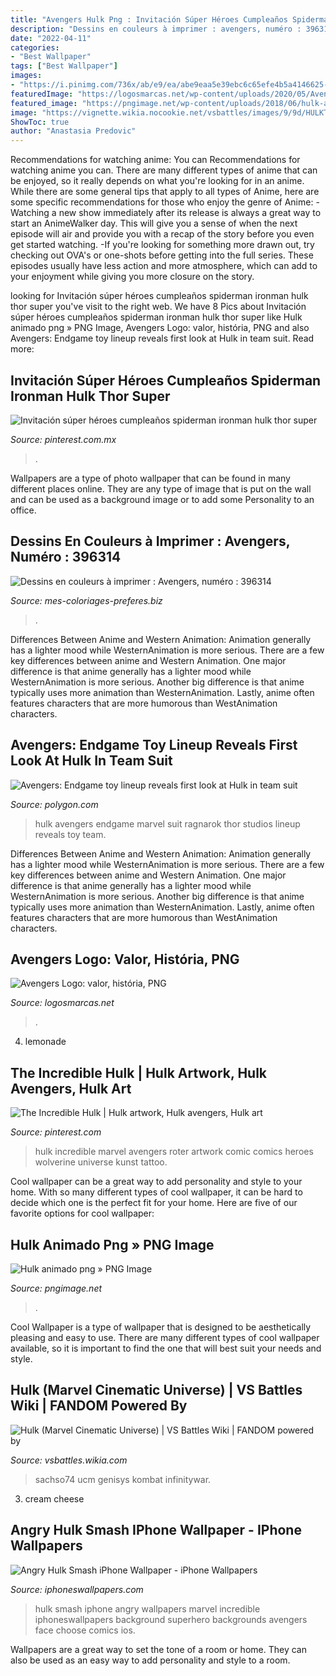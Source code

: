 ```yaml
---
title: "Avengers Hulk Png : Invitación Súper Héroes Cumpleaños Spiderman Ironman Hulk Thor Super"
description: "Dessins en couleurs à imprimer : avengers, numéro : 396314"
date: "2022-04-11"
categories:
- "Best Wallpaper"
tags: ["Best Wallpaper"]
images:
- "https://i.pinimg.com/736x/ab/e9/ea/abe9eaa5e39ebc6c65efe4b5a4146625--birthday-invitations-ironman.jpg"
featuredImage: "https://logosmarcas.net/wp-content/uploads/2020/05/Avengers-Emblema.jpg"
featured_image: "https://pngimage.net/wp-content/uploads/2018/06/hulk-animado-png.png"
image: "https://vignette.wikia.nocookie.net/vsbattles/images/9/9d/HULKTR.png/revision/latest/scale-to-width-down/350?cb=20180711032623"
ShowToc: true
author: "Anastasia Predovic"
---
```



Recommendations for watching anime: You can
Recommendations for watching anime you can. There are many different types of anime that can be enjoyed, so it really depends on what you're looking for in an anime. While there are some general tips that apply to all types of Anime, here are some specific recommendations for those who enjoy the genre of Anime: 
-Watching a new show immediately after its release is always a great way to start an AnimeWalker day. This will give you a sense of when the next episode will air and provide you with a recap of the story before you even get started watching. 
-If you're looking for something more drawn out, try checking out OVA's or one-shots before getting into the full series. These episodes usually have less action and more atmosphere, which can add to your enjoyment while giving you more closure on the story.

	

		
looking for Invitación súper héroes cumpleaños spiderman ironman hulk thor super you've visit to the right web. We have 8 Pics about Invitación súper héroes cumpleaños spiderman ironman hulk thor super like Hulk animado png » PNG Image, Avengers Logo: valor, história, PNG and also Avengers: Endgame toy lineup reveals first look at Hulk in team suit. Read more:
		
    
## Invitación Súper Héroes Cumpleaños Spiderman Ironman Hulk Thor Super

<img loading=lazy src="https://i.pinimg.com/736x/ab/e9/ea/abe9eaa5e39ebc6c65efe4b5a4146625--birthday-invitations-ironman.jpg" onerror="this.onerror=null;this.src='https://tse4.mm.bing.net/th?id=OIP.KAOR29eFFY4ZhPDexulQkQHaNL&amp;pid=15.1';" alt="Invitación súper héroes cumpleaños spiderman ironman hulk thor super">

_Source: pinterest.com.mx_

>. 

	



Wallpapers are a type of photo wallpaper that can be found in many different places online. They are any type of image that is put on the wall and can be used as a background image or to add some Personality to an office.

    
## Dessins En Couleurs à Imprimer : Avengers, Numéro : 396314

<img loading=lazy src="https://www2.mes-coloriages-preferes.biz/colorino/Images/Large/Personnages-celebres-Comics-Avengers-396314.png" onerror="this.onerror=null;this.src='https://tse1.mm.bing.net/th?id=OIP.s7iYRddx9SeSvnfZYcO95gHaEy&amp;pid=15.1';" alt="Dessins en couleurs à imprimer : Avengers, numéro : 396314">

_Source: mes-coloriages-preferes.biz_

>. 

	

Differences Between Anime and Western Animation: Animation generally has a lighter mood while WesternAnimation is more serious.
There are a few key differences between anime and Western Animation. One major difference is that anime generally has a lighter mood while WesternAnimation is more serious. Another big difference is that anime typically uses more animation than WesternAnimation. Lastly, anime often features characters that are more humorous than WestAnimation characters.

    
## Avengers: Endgame Toy Lineup Reveals First Look At Hulk In Team Suit

<img loading=lazy src="https://cdn.vox-cdn.com/thumbor/513EibMf4LscNq34noXEt_qG1dU=/0x0:2048x858/1200x800/filters:focal(682x242:1008x568)/cdn.vox-cdn.com/uploads/chorus_image/image/63325419/3f18412f_4bbb_433d_82f4_4c50208b2531_brb1740_trbcomp_v4111171.0.jpg" onerror="this.onerror=null;this.src='https://tse3.mm.bing.net/th?id=OIP.Zq1MDiB-t4iSlq8yhkt0XAHaE8&amp;pid=15.1';" alt="Avengers: Endgame toy lineup reveals first look at Hulk in team suit">

_Source: polygon.com_

>hulk avengers endgame marvel suit ragnarok thor studios lineup reveals toy team. 

	

Differences Between Anime and Western Animation: Animation generally has a lighter mood while WesternAnimation is more serious.
There are a few key differences between anime and Western Animation. One major difference is that anime generally has a lighter mood while WesternAnimation is more serious. Another big difference is that anime typically uses more animation than WesternAnimation. Lastly, anime often features characters that are more humorous than WestAnimation characters.

    
## Avengers Logo: Valor, História, PNG

<img loading=lazy src="https://logosmarcas.net/wp-content/uploads/2020/05/Avengers-Emblema.jpg" onerror="this.onerror=null;this.src='https://tse3.mm.bing.net/th?id=OIP.qBOlhz84-28B6n71WMzcyQHaEK&amp;pid=15.1';" alt="Avengers Logo: valor, história, PNG">

_Source: logosmarcas.net_

>. 

	

4. lemonade 

    
## The Incredible Hulk | Hulk Artwork, Hulk Avengers, Hulk Art

<img loading=lazy src="https://i.pinimg.com/736x/3e/2f/6a/3e2f6a9ce186fe59b4a7d392e1c96764.jpg" onerror="this.onerror=null;this.src='https://tse4.mm.bing.net/th?id=OIP.Wzu6UXg6Uy2aU-df0q2lawHaNL&amp;pid=15.1';" alt="The Incredible Hulk | Hulk artwork, Hulk avengers, Hulk art">

_Source: pinterest.com_

>hulk incredible marvel avengers roter artwork comic comics heroes wolverine universe kunst tattoo. 

	

Cool wallpaper can be a great way to add personality and style to your home. With so many different types of cool wallpaper, it can be hard to decide which one is the perfect fit for your home. Here are five of our favorite options for cool wallpaper: 

    
## Hulk Animado Png » PNG Image

<img loading=lazy src="https://pngimage.net/wp-content/uploads/2018/06/hulk-animado-png.png" onerror="this.onerror=null;this.src='https://tse4.mm.bing.net/th?id=OIP.85kT5lf09HPeyIEOTaQcQAHaLU&amp;pid=15.1';" alt="Hulk animado png » PNG Image">

_Source: pngimage.net_

>. 

	

Cool Wallpaper is a type of wallpaper that is designed to be aesthetically pleasing and easy to use. There are many different types of cool wallpaper available, so it is important to find the one that will best suit your needs and style.

    
## Hulk (Marvel Cinematic Universe) | VS Battles Wiki | FANDOM Powered By

<img loading=lazy src="https://vignette.wikia.nocookie.net/vsbattles/images/9/9d/HULKTR.png/revision/latest/scale-to-width-down/350?cb=20180711032623" onerror="this.onerror=null;this.src='https://tse1.mm.bing.net/th?id=OIP.q8r1vDCgrvKhV6U8BxWiqgAAAA&amp;pid=15.1';" alt="Hulk (Marvel Cinematic Universe) | VS Battles Wiki | FANDOM powered by">

_Source: vsbattles.wikia.com_

>sachso74 ucm genisys kombat infinitywar. 

	

3. cream cheese 

    
## Angry Hulk Smash IPhone Wallpaper - IPhone Wallpapers

<img loading=lazy src="http://iphoneswallpapers.com/wp-content/uploads/2018/07/Angry-Hulk-Smash-iPhone-Wallpaper-469x832.jpg" onerror="this.onerror=null;this.src='https://tse2.mm.bing.net/th?id=OIP.g8C0wnoCCV8bmgHYu-wAxAAAAA&amp;pid=15.1';" alt="Angry Hulk Smash iPhone Wallpaper - iPhone Wallpapers">

_Source: iphoneswallpapers.com_

>hulk smash iphone angry wallpapers marvel incredible iphoneswallpapers background superhero backgrounds avengers face choose comics ios. 

	

Wallpapers are a great way to set the tone of a room or home. They can also be used as an easy way to add personality and style to a room.

